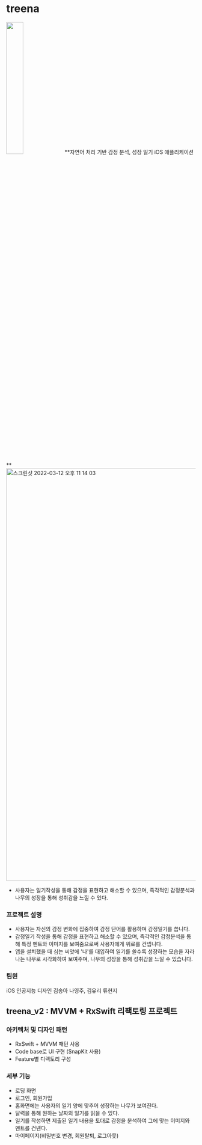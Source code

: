 # treena
<img src = "https://user-images.githubusercontent.com/64069925/132826551-1623b45b-60b9-48d4-94e1-55e925578fc9.jpeg" width="30%" height="30%">
**자연어 처리 기반 감정 분석, 성장 일기 iOS 애플리케이션**


<img width="1098" alt="스크린샷 2022-03-12 오후 11 14 03" src="https://user-images.githubusercontent.com/64069925/158021628-57ccd182-58a8-4e90-8bfb-a4c99353ad3a.png">

- 사용자는 일기작성을 통해 감정을 표현하고 해소할 수 있으며, 즉각적인 감정분석과 나무의 성장을 통해 성취감을 느낄 수 있다.



### 프로젝트 설명
- 사용자는 자신의 감정 변화에 집중하여 감정 단어를 활용하며 감정일기를 씁니다.
- 감정일기 작성을 통해 감정을 표현하고 해소할 수 있으며, 즉각적인 감정분석을 통해 특정 멘트와 이미지를 보여줌으로써 사용자에게 위로를 건넵니다.
- 앱을 설치했을 때 심는 씨앗에 '나'를 대입하여 일기를 쓸수록 성장하는 모습을 자라나는 나무로 시각화하여 보여주며, 나무의 성장을 통해 성취감을 느낄 수 있습니다.



### 팀원
iOS	인공지능	디자인
김송아	나영주, 김유리	류현지




## treena_v2 : MVVM + RxSwift 리팩토링 프로젝트
### 아키텍처 및 디자인 패턴 
- RxSwift + MVVM 패턴 사용
- Code base로 UI 구현 (SnapKit 사용)
- Feature별 디렉토리 구성 

### 세부 기능
- 로딩 화면
- 로그인, 회원가입
- 홈화면에는 사용자의 일기 양에 맞추어 성장하는 나무가 보여진다.
- 달력을 통해 원하는 날짜의 일기를 읽을 수 있다.
- 일기를 작성하면 제출된 일기 내용을 토대로 감정을 분석하여 그에 맞는 이미지와 멘트를 건넨다.
- 마이페이지(비밀번호 변경, 회원탈퇴, 로그아웃)
